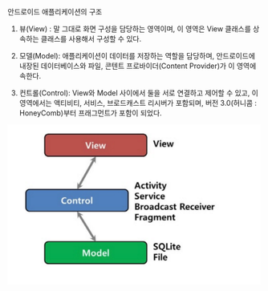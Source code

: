 안드로이드 애플리케이션의 구조

1. 뷰(View) : 말 그대로 화면 구성을 담당하는 영역이며, 이 영역은
 View 클래스를 상속하는 클래스를 사용해서 구성할 수 있다.

2. 모델(Model): 애플리케이션이 데이터를 저장하는 역할을 담당하며,
안드로이드에 내장된 데이터베이스와 파일, 콘텐트 프로바이더(Content Provider)가 이 영역에 속한다.

3. 컨트롤(Control): View와 Model 사이에서 둘을 서로 연결하고 제어할 수 있고,
 이 영역에서는 액티비티, 서비스, 브로드캐스트 리시버가 포함되며,
 버전 3.0(허니콤 : HoneyComb)부터 프래그먼트가 포함이 되었다.


 <img src="Structure.png"> 